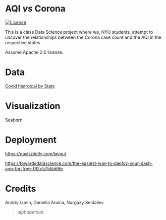 # AQI _vs_ Corona




[![License](https://img.shields.io/badge/License-Apache%202.0-blue.svg)](https://github.com/moon1ock/AQI_vs_Corona/blob/main/LICENSE)


This is a class Data Science project where we, NYU students, attempt to uncover the relationships between the Corona case count and the AQI in the respective states.

Assume Apache 2.0 license.

# Data

[Covid histroical by State](https://covidtracking.com/data/download/all-states-history.csv)


# Visualization

Seaborn


# Deployment 

https://dash.plotly.com/layout

https://towardsdatascience.com/the-easiest-way-to-deploy-your-dash-app-for-free-f92c575bb69e


# Credits 

Andriy Lunin, Daniella Aruina, Nurgazy Seidaliev 
> _alphabetical._ 
